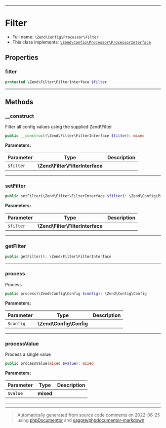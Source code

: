 ***

# Filter





* Full name: `\Zend\Config\Processor\Filter`
* This class implements:
[`\Zend\Config\Processor\ProcessorInterface`](./ProcessorInterface.md)



## Properties


### filter



```php
protected \Zend\Filter\FilterInterface $filter
```






***

## Methods


### __construct

Filter all config values using the supplied Zend\Filter

```php
public __construct(\Zend\Filter\FilterInterface $filter): mixed
```








**Parameters:**

| Parameter | Type | Description |
|-----------|------|-------------|
| `$filter` | **\Zend\Filter\FilterInterface** |  |




***

### setFilter



```php
public setFilter(\Zend\Filter\FilterInterface $filter): \Zend\Config\Processor\Filter
```








**Parameters:**

| Parameter | Type | Description |
|-----------|------|-------------|
| `$filter` | **\Zend\Filter\FilterInterface** |  |




***

### getFilter



```php
public getFilter(): \Zend\Filter\FilterInterface
```











***

### process

Process

```php
public process(\Zend\Config\Config $config): \Zend\Config\Config
```








**Parameters:**

| Parameter | Type | Description |
|-----------|------|-------------|
| `$config` | **\Zend\Config\Config** |  |




***

### processValue

Process a single value

```php
public processValue(mixed $value): mixed
```








**Parameters:**

| Parameter | Type | Description |
|-----------|------|-------------|
| `$value` | **mixed** |  |




***


***
> Automatically generated from source code comments on 2022-06-25 using [phpDocumentor](http://www.phpdoc.org/) and [saggre/phpdocumentor-markdown](https://github.com/Saggre/phpDocumentor-markdown)

